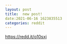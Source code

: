 ```yaml
--- 
layout: post 
title:  new post! 
date:2021-06-16 1623835513 
categories: reddit 
--- 
```

https://redd.it/o10sxj